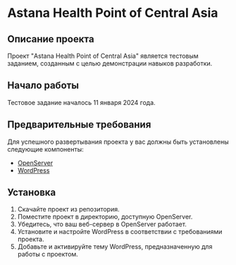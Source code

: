 # Astana Health Point of Central Asia

## Описание проекта

Проект "Astana Health Point of Central Asia" является тестовым заданием, созданным с целью демонстрации навыков разработки.

## Начало работы

Тестовое задание началось 11 января 2024 года.

## Предварительные требования

Для успешного развертывания проекта у вас должны быть установлены следующие компоненты:

- [OpenServer](https://ospanel.io/)
- [WordPress](https://wordpress.org/)

## Установка

1. Скачайте проект из репозитория.
2. Поместите проект в директорию, доступную OpenServer.
3. Убедитесь, что ваш веб-сервер в OpenServer работает.
4. Установите и настройте WordPress в соответствии с требованиями проекта.
5. Добавьте и активируйте тему WordPress, предназначенную для работы с проектом.
